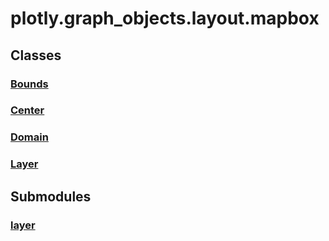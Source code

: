 # plotly.graph_objects.layout.mapbox

## Classes

### [Bounds](Bounds.md)

### [Center](Center.md)

### [Domain](Domain.md)

### [Layer](Layer.md)


## Submodules

### [layer](layer-package/index.md)


